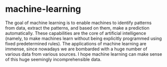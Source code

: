 # machine-learning

The goal of machine learning is to enable machines to identify patterns from data, extract the patterns, and based on them, make a prediction automatically. These capabilities are the core of artificial intelligence (namely, to make machines learn without being explicitly programmed using fixed predetermined rules). The applications of machine learning are immense, since nowadays we are bombarded with a huge number of various data from various sources. I hope machine learning can make sense of this huge seemingly incomprehensible data.
